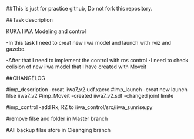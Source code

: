 ##This is just for practice github, Do not fork this repository.



##Task description

KUKA IIWA Modeling  and control 

-In this task I need to creat new iiwa model and launch with rviz and gazebo.

-After that I need to implement the control with ros control 
-I need to check colision of new iiwa model that I have created with Moveit 


##CHANGELOG

#imp_description 
-creat iiwa7_v2.udf.xacro
#imp_launch
-creat new launch filse iiwa7_v2
#imp_Moveit
-created iiwa7_v2.sdf
-changed joint limite

#imp_control
-add Rx, RZ to iiwa_control/src/iiwa_sunrise.py 

#remove filse and folder in Master branch 

#All backup filse store in Cleanging branch








